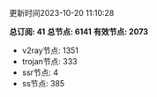 更新时间2023-10-20 11:10:28

**总订阅: 41**
**总节点: 6141**
**有效节点: 2073**
- v2ray节点: 1351
- trojan节点: 333
- ssr节点: 4
- ss节点: 385
